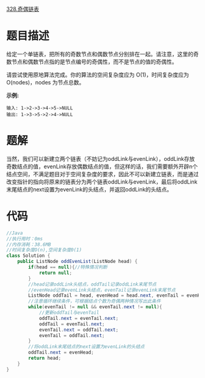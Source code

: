 [328.奇偶链表](https://leetcode-cn.com/problems/odd-even-linked-list/)

# 题目描述

给定一个单链表，把所有的奇数节点和偶数节点分别排在一起。请注意，这里的奇数节点和偶数节点指的是节点编号的奇偶性，而不是节点的值的奇偶性。

请尝试使用原地算法完成。你的算法的空间复杂度应为 O(1)，时间复杂度应为 O(nodes)，nodes 为节点总数。

**示例:**

```
输入: 1->2->3->4->5->NULL
输出: 1->3->5->2->4->NULL
```

# 题解

当然，我们可以新建立两个链表（不妨记为oddLink与evenLink），oddLink存放奇数结点的值，evenLink存放偶数结点的值，但这样的话，我们需要额外开辟n个结点空间，不满足题目对于空间复杂度的要求，因此不可以新建立链表，而是通过改变指针的指向将原来的链表分为两个链表oddLink与evenLink，最后将oddLink末尾结点的next设置为evenLink的头结点，并返回oddLink的头结点。

# 代码

```java
//Java
//执行用时：0ms
//内存消耗：38.6MB
//时间复杂度O(n),空间复杂度0(1)
class Solution {
    public ListNode oddEvenList(ListNode head) {
        if(head == null){//特殊情况判断
            return null;
        }
        //head记录oddLink头结点，oddTail记录oddLink末尾节点
        //evenHead记录evenLink头结点，evenTail记录evenLink末尾节点
        ListNode oddTail = head, evenHead = head.next, evenTail = evenHead;
        //注意循环继续条件，可根据结点个数为奇偶两种情况写出此条件
        while(evenTail != null && evenTail.next != null){
            //更新oddTail与evenTail
            oddTail.next = evenTail.next;
            oddTail = evenTail.next;
            evenTail.next = oddTail.next;
            evenTail = oddTail.next;
        }
        //将oddLink末尾结点的next设置为evenLink的头结点
        oddTail.next = evenHead;
        return head;
    }
}
```

